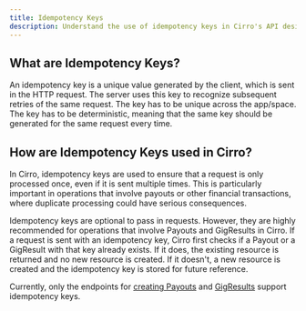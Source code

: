 ```yaml
---
title: Idempotency Keys
description: Understand the use of idempotency keys in Cirro's API design.
---
```


## What are Idempotency Keys?

An idempotency key is a unique value generated by the client, which is sent in the HTTP request. The server uses this key to recognize subsequent retries of the same request. The key has to be unique across the app/space. The key has to be deterministic, meaning that the same key should be generated for the same request every time.

## How are Idempotency Keys used in Cirro?

In Cirro, idempotency keys are used to ensure that a request is only processed once, even if it is sent multiple times. This is particularly important in operations that involve payouts or other financial transactions, where duplicate processing could have serious consequences.

Idempotency keys are optional to pass in requests. However, they are highly recommended for operations that involve Payouts and GigResults in Cirro. If a request is sent with an idempotency key, Cirro first checks if a Payout or a GigResult with that key already exists. If it does, the existing resource is returned and no new resource is created. If it doesn't, a new resource is created and the idempotency key is stored for future reference.

Currently, only the endpoints for [creating Payouts](https://api-docs.cirro.io/docs/payouts/create) and [GigResults](https://api-docs.cirro.io/docs/gig_results/create) support idempotency keys.
